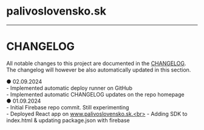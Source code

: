 # palivoslovensko.sk
-----------------------

# CHANGELOG

All notable changes to this project are documented in the [CHANGELOG](CHANGELOG.md).<br>
The changelog will however be also automatically updated in this section.<br>

<!-- changelog-start -->
● 02.09.2024<br>
    - Implemented automatic deploy runner on GitHub<br>
    - Implemented automatic CHANGELOG updates on the repo homepage<br>
● 01.09.2024<br>
    - Initial Firebase repo commit. Still experimenting<br>
    - Deployed React app on www.palivoslovensko.sk.<br>
    - Adding SDK to index.html & updating package.json with firebase<br>
<!-- changelog-end -->